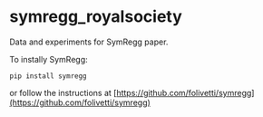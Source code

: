 # symregg_royalsociety

Data and experiments for SymRegg paper.

To instally SymRegg:

`pip install symregg` 

or follow the instructions at [https://github.com/folivetti/symregg](https://github.com/folivetti/symregg)
